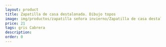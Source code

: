 ```yaml
---
layout: product
title: Zapatilla de casa destalonada. Dibujo topos
image: img/productos/zapatilla señora invierno/Zapatilla de casa destalonada. Dibujo topos=21=gris Cabrera.webp
price: 21
tags: gris Cabrera
description: 
order: 0
---
```

